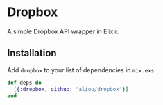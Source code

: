 # Dropbox

A simple Dropbox API wrapper in Elixir.

## Installation

Add `dropbox` to your list of dependencies in `mix.exs`:

```elixir
def deps do
  [{:dropbox, github: "aliou/dropbox"}]
end
```

